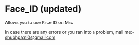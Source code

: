 # Face_ID (updated)
 Allows you to use Face ID on Mac

In case there are any errors or you ran into a problem, mail me:-
shubhpatni0@gmail.com
